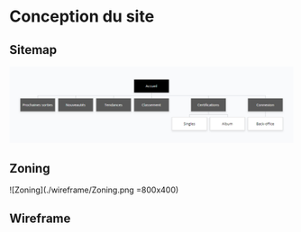 # Conception du site

## Sitemap
![Sitemap Musicologie](./sitemap/sitemap.png)

## Zoning
![Zoning](./wireframe/Zoning.png =800x400)
## Wireframe

### 